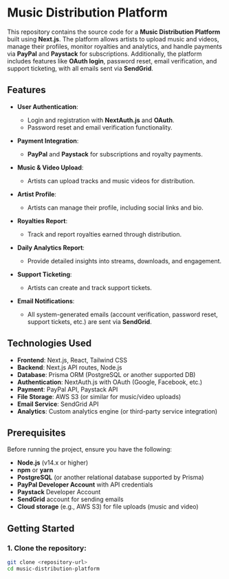 # Music Distribution Platform

This repository contains the source code for a **Music Distribution Platform** built using **Next.js**. The platform allows artists to upload music and videos, manage their profiles, monitor royalties and analytics, and handle payments via **PayPal** and **Paystack** for subscriptions. Additionally, the platform includes features like **OAuth login**, password reset, email verification, and support ticketing, with all emails sent via **SendGrid**.

## Features

- **User Authentication**: 
  - Login and registration with **NextAuth.js** and **OAuth**.
  - Password reset and email verification functionality.
  
- **Payment Integration**: 
  - **PayPal** and **Paystack** for subscriptions and royalty payments.

- **Music & Video Upload**:
  - Artists can upload tracks and music videos for distribution.

- **Artist Profile**:
  - Artists can manage their profile, including social links and bio.

- **Royalties Report**:
  - Track and report royalties earned through distribution.

- **Daily Analytics Report**:
  - Provide detailed insights into streams, downloads, and engagement.

- **Support Ticketing**:
  - Artists can create and track support tickets.

- **Email Notifications**:
  - All system-generated emails (account verification, password reset, support tickets, etc.) are sent via **SendGrid**.

## Technologies Used

- **Frontend**: Next.js, React, Tailwind CSS
- **Backend**: Next.js API routes, Node.js
- **Database**: Prisma ORM (PostgreSQL or another supported DB)
- **Authentication**: NextAuth.js with OAuth (Google, Facebook, etc.)
- **Payment**: PayPal API, Paystack API
- **File Storage**: AWS S3 (or similar for music/video uploads)
- **Email Service**: SendGrid API
- **Analytics**: Custom analytics engine (or third-party service integration)

## Prerequisites

Before running the project, ensure you have the following:

- **Node.js** (v14.x or higher)
- **npm** or **yarn**
- **PostgreSQL** (or another relational database supported by Prisma)
- **PayPal Developer Account** with API credentials
- **Paystack** Developer Account
- **SendGrid** account for sending emails
- **Cloud storage** (e.g., AWS S3) for file uploads (music and video)

## Getting Started

### 1. Clone the repository:

```bash
git clone <repository-url>
cd music-distribution-platform

